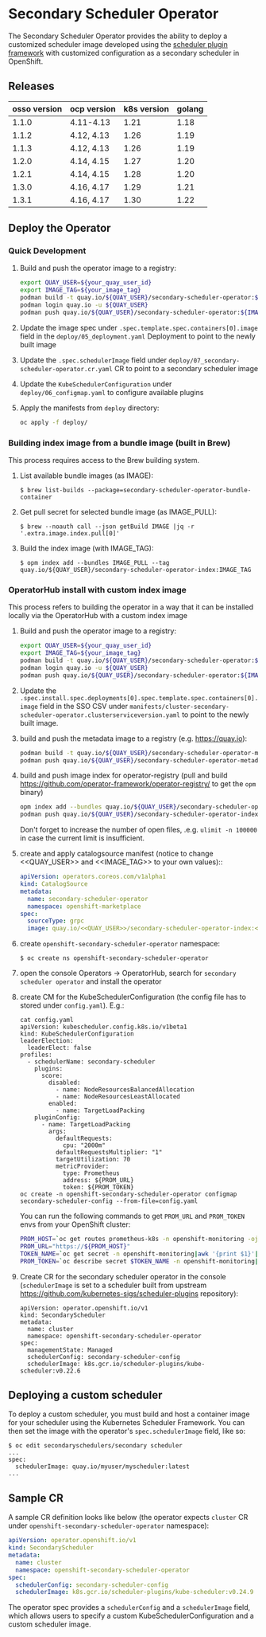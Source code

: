 # Secondary Scheduler Operator

The Secondary Scheduler Operator provides the ability to deploy a customized scheduler image developed using the [scheduler plugin framework](https://kubernetes.io/docs/concepts/scheduling-eviction/scheduling-framework/) with customized  configuration as a secondary scheduler in OpenShift.

## Releases

| osso version | ocp version       | k8s version | golang |
| ------------ | ----------------- | ----------- | ------ |
| 1.1.0        | 4.11-4.13         | 1.21        | 1.18   |
| 1.1.2        | 4.12, 4.13        | 1.26        | 1.19   |
| 1.1.3        | 4.12, 4.13        | 1.26        | 1.19   |
| 1.2.0        | 4.14, 4.15        | 1.27        | 1.20   |
| 1.2.1        | 4.14, 4.15        | 1.28        | 1.20   |
| 1.3.0        | 4.16, 4.17        | 1.29        | 1.21   |
| 1.3.1        | 4.16, 4.17        | 1.30        | 1.22   |

## Deploy the Operator

### Quick Development

1. Build and push the operator image to a registry:
   ```sh
   export QUAY_USER=${your_quay_user_id}
   export IMAGE_TAG=${your_image_tag}
   podman build -t quay.io/${QUAY_USER}/secondary-scheduler-operator:${IMAGE_TAG} .
   podman login quay.io -u ${QUAY_USER}
   podman push quay.io/${QUAY_USER}/secondary-scheduler-operator:${IMAGE_TAG}
   ```

1. Update the image spec under `.spec.template.spec.containers[0].image` field in the `deploy/05_deployment.yaml` Deployment to point to the newly built image

1. Update the `.spec.schedulerImage` field under `deploy/07_secondary-scheduler-operator.cr.yaml` CR to point to a secondary scheduler image

1. Update the `KubeSchedulerConfiguration` under `deploy/06_configmap.yaml` to configure available plugins

1. Apply the manifests from `deploy` directory:
   ```sh
   oc apply -f deploy/
   ```

### Building index image from a bundle image (built in Brew)

This process requires access to the Brew building system.

1. List available bundle images (as IMAGE):
   ```
   $ brew list-builds --package=secondary-scheduler-operator-bundle-container
   ```

1. Get pull secret for selected bundle image (as IMAGE_PULL):
   ```
   $ brew --noauth call --json getBuild IMAGE |jq -r '.extra.image.index.pull[0]'
   ```

1. Build the index image (with IMAGE_TAG):
   ```
   $ opm index add --bundles IMAGE_PULL --tag quay.io/${QUAY_USER}/secondary-scheduler-operator-index:IMAGE_TAG
   ```

### OperatorHub install with custom index image

This process refers to building the operator in a way that it can be installed locally via the OperatorHub with a custom index image

1. Build and push the operator image to a registry:
   ```sh
   export QUAY_USER=${your_quay_user_id}
   export IMAGE_TAG=${your_image_tag}
   podman build -t quay.io/${QUAY_USER}/secondary-scheduler-operator:${IMAGE_TAG} .
   podman login quay.io -u ${QUAY_USER}
   podman push quay.io/${QUAY_USER}/secondary-scheduler-operator:${IMAGE_TAG}
   ```

1. Update the `.spec.install.spec.deployments[0].spec.template.spec.containers[0].image` field in the SSO CSV under `manifests/cluster-secondary-scheduler-operator.clusterserviceversion.yaml` to point to the newly built image.

1. build and push the metadata image to a registry (e.g. https://quay.io):
   ```sh
   podman build -t quay.io/${QUAY_USER}/secondary-scheduler-operator-metadata:${IMAGE_TAG} -f Dockerfile.metadata .
   podman push quay.io/${QUAY_USER}/secondary-scheduler-operator-metadata:${IMAGE_TAG}
   ```

1. build and push image index for operator-registry (pull and build https://github.com/operator-framework/operator-registry/ to get the `opm` binary)
   ```sh
   opm index add --bundles quay.io/${QUAY_USER}/secondary-scheduler-operator-metadata:${IMAGE_TAG} --tag quay.io/${QUAY_USER}/secondary-scheduler-operator-index:${IMAGE_TAG}
   podman push quay.io/${QUAY_USER}/secondary-scheduler-operator-index:${IMAGE_TAG}
   ```

   Don't forget to increase the number of open files, .e.g. `ulimit -n 100000` in case the current limit is insufficient.

1. create and apply catalogsource manifest (notice to change <<QUAY_USER>> and <<IMAGE_TAG>> to your own values)::
   ```yaml
   apiVersion: operators.coreos.com/v1alpha1
   kind: CatalogSource
   metadata:
     name: secondary-scheduler-operator
     namespace: openshift-marketplace
   spec:
     sourceType: grpc
     image: quay.io/<<QUAY_USER>>/secondary-scheduler-operator-index:<<IMAGE_TAG>>
   ```

1. create `openshift-secondary-scheduler-operator` namespace:
   ```
   $ oc create ns openshift-secondary-scheduler-operator
   ```

1. open the console Operators -> OperatorHub, search for  `secondary scheduler operator` and install the operator

1. create CM for the KubeSchedulerConfiguration (the config file has to stored under `config.yaml`). E.g.:
   ```
   cat config.yaml
   apiVersion: kubescheduler.config.k8s.io/v1beta1
   kind: KubeSchedulerConfiguration
   leaderElection:
     leaderElect: false
   profiles:
     - schedulerName: secondary-scheduler
       plugins:
         score:
           disabled:
             - name: NodeResourcesBalancedAllocation
             - name: NodeResourcesLeastAllocated
           enabled:
             - name: TargetLoadPacking
       pluginConfig:
         - name: TargetLoadPacking
           args:
             defaultRequests:
               cpu: "2000m"
             defaultRequestsMultiplier: "1"
             targetUtilization: 70
             metricProvider:
               type: Prometheus
               address: ${PROM_URL}
               token: ${PROM_TOKEN}
   oc create -n openshift-secondary-scheduler-operator configmap secondary-scheduler-config --from-file=config.yaml
   ```
   You can run the following commands to get `PROM_URL` and `PROM_TOKEN` envs from your OpenShift cluster:
   ```sh
   PROM_HOST=`oc get routes prometheus-k8s -n openshift-monitoring -ojson |jq ".status.ingress"|jq ".[0].host"|sed 's/"//g'`
   PROM_URL="https://${PROM_HOST}"
   TOKEN_NAME=`oc get secret -n openshift-monitoring|awk '{print $1}'|grep prometheus-k8s-token -m 1`
   PROM_TOKEN=`oc describe secret $TOKEN_NAME -n openshift-monitoring|grep "token:"|cut -d: -f2|sed 's/^ *//g'`
   ```

1. Create CR for the secondary scheduler operator in the console (`schedulerImage` is set to a scheduler built from upstream https://github.com/kubernetes-sigs/scheduler-plugins repository):
   ```
   apiVersion: operator.openshift.io/v1
   kind: SecondaryScheduler
   metadata:
     name: cluster
     namespace: openshift-secondary-scheduler-operator
   spec:
     managementState: Managed
     schedulerConfig: secondary-scheduler-config
     schedulerImage: k8s.gcr.io/scheduler-plugins/kube-scheduler:v0.22.6
   ```

## Deploying a custom scheduler
To deploy a custom scheduler, you must build and host a container image for
your scheduler using the Kubernetes Scheduler Framework. You can then set the
image with the operator's `spec.schedulerImage` field, like so:
```
$ oc edit secondaryschedulers/secondary scheduler
...
spec:
  schedulerImage: quay.io/myuser/myscheduler:latest
...
```

## Sample CR

A sample CR definition looks like below (the operator expects `cluster` CR under `openshift-secondary-scheduler-operator` namespace):

```yaml
apiVersion: operator.openshift.io/v1
kind: SecondaryScheduler
metadata:
  name: cluster
  namespace: openshift-secondary-scheduler-operator
spec:
  schedulerConfig: secondary-scheduler-config
  schedulerImage: k8s.gcr.io/scheduler-plugins/kube-scheduler:v0.24.9
```

The operator spec provides a `schedulerConfig` and a `schedulerImage` field, which allows users to specify a custom KubeSchedulerConfiguration and a custom scheduler image.

